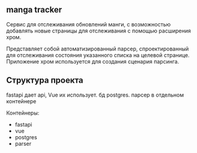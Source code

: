 ## manga tracker
 
Сервис для отслеживания обновлений манги, с возможностью добавлять новые страницы для отслеживания с помощью расширения хром.

Представляет собой автоматизированный парсер, спроектированный для отслеживания состояния указанного списка на целевой странице.
Приложение хром используется для создания сценария парсинга.

## Структура проекта

fastapi дает api, Vue их использует.
бд postgres. 
парсер в отдельном контейнере

Контейнеры:
- fastapi
- vue
- postgres
- parser


